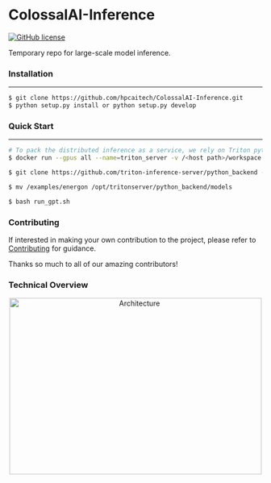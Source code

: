 # ColossalAI-Inference

[![GitHub license](https://img.shields.io/github/license/hpcaitech/FastFold)](https://github.com/hpcaitech/FastFold/blob/main/LICENSE)

Temporary repo for large-scale model inference.


### Installation
--- 
``` bash
$ git clone https://github.com/hpcaitech/ColossalAI-Inference.git
$ python setup.py install or python setup.py develop
```

### Quick Start
---
``` bash
# To pack the distributed inference as a service, we rely on Triton python backend.
$ docker run --gpus all --name=triton_server -v /<host path>/workspace:/opt/tritonserver/host --shm-size=1g --ulimit memlock=-1 -p 10010:8000 -p 10011:8001 -p 10012:8002 --ulimit stack=67108864 -ti nvcr.io/nvidia/tritonserver:21.10-py3

$ git clone https://github.com/triton-inference-server/python_backend -b r<xx.yy>

$ mv /examples/energon /opt/tritonserver/python_backend/models

$ bash run_gpt.sh
```

### Contributing

If interested in making your own contribution to the project, please refer to [Contributing](./CONTRIBUTING.md) for guidance.

Thanks so much to all of our amazing contributors!

### Technical Overview

<div  align="center">    
    <img src="https://user-images.githubusercontent.com/12018307/158764528-c14538f4-8d9a-4bc8-8c6f-2e1ea82ecb59.png" width = "500" height = "350" alt="Architecture" align=center />
</div>
